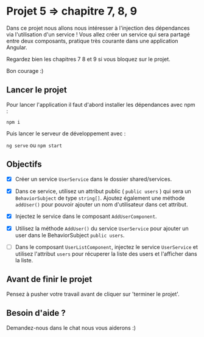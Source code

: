 # Projet 5 => chapitre 7, 8, 9

Dans ce projet nous allons nous intéresser à l'injection des dépendances via l'utilisation d'un service ! Vous allez créer un service qui sera partagé entre deux composants, pratique très courante dans une application Angular.

Regardez bien les chapitres 7 8 et 9 si vous bloquez sur le projet.

Bon courage :)

## Lancer le projet

Pour lancer l'application il faut d'abord installer les dépendances avec npm : 

`npm i`

Puis lancer le serveur de développement avec : 

`ng serve` ou `npm start`

## Objectifs
- [X] Créer un service `UserService` dans le dossier shared/services.
- [X] Dans ce service, utilisez un attribut public ( `public users` ) qui sera un `BehaviorSubject` de type `string[]`. Ajoutez également une méthode `addUser()` pour pouvoir ajouter un nom d'utilisateur dans cet attribut.
- [X] Injectez le service dans le composant `AddUserComponent`.
- [X] Utilisez la méthode `AddUser()` du service `UserService` pour ajouter un user dans le BehaviorSubject `public users`.
- [ ] Dans le composant `UserListComponent`, injectez le service `UserService` et utilisez l'attribut `users` pour récuperer la liste des users et l'afficher dans la liste.

      
## Avant de finir le projet

Pensez à pusher votre travail avant de cliquer sur 'terminer le projet'.

## Besoin d'aide ?

Demandez-nous dans le chat nous vous aiderons :)
